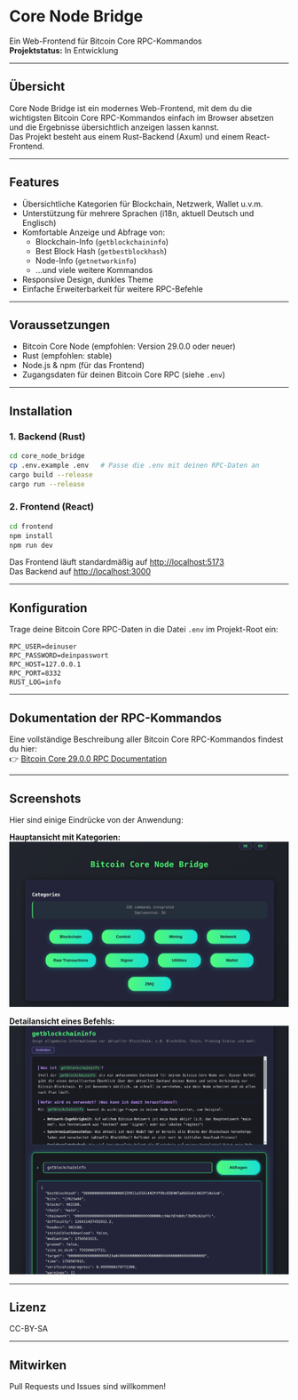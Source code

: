 # Core Node Bridge

Ein Web-Frontend für Bitcoin Core RPC-Kommandos  
**Projektstatus:** In Entwicklung

---

## Übersicht

Core Node Bridge ist ein modernes Web-Frontend, mit dem du die wichtigsten Bitcoin Core RPC-Kommandos einfach im Browser absetzen und die Ergebnisse übersichtlich anzeigen lassen kannst.  
Das Projekt besteht aus einem Rust-Backend (Axum) und einem React-Frontend.

---

## Features

- Übersichtliche Kategorien für Blockchain, Netzwerk, Wallet u.v.m.
- Unterstützung für mehrere Sprachen (i18n, aktuell Deutsch und Englisch)
- Komfortable Anzeige und Abfrage von:
  - Blockchain-Info (`getblockchaininfo`)
  - Best Block Hash (`getbestblockhash`)
  - Node-Info (`getnetworkinfo`)
  - ...und viele weitere Kommandos
- Responsive Design, dunkles Theme
- Einfache Erweiterbarkeit für weitere RPC-Befehle

---

## Voraussetzungen

- Bitcoin Core Node (empfohlen: Version 29.0.0 oder neuer)
- Rust (empfohlen: stable)
- Node.js & npm (für das Frontend)
- Zugangsdaten für deinen Bitcoin Core RPC (siehe `.env`)

---

## Installation

### 1. Backend (Rust)

```sh
cd core_node_bridge
cp .env.example .env   # Passe die .env mit deinen RPC-Daten an
cargo build --release
cargo run --release
```

### 2. Frontend (React)

```sh
cd frontend
npm install
npm run dev
```

Das Frontend läuft standardmäßig auf [http://localhost:5173](http://localhost:5173)  
Das Backend auf [http://localhost:3000](http://localhost:3000)

---

## Konfiguration

Trage deine Bitcoin Core RPC-Daten in die Datei `.env` im Projekt-Root ein:

```env
RPC_USER=deinuser
RPC_PASSWORD=deinpasswort
RPC_HOST=127.0.0.1
RPC_PORT=8332
RUST_LOG=info
```

---

## Dokumentation der RPC-Kommandos

Eine vollständige Beschreibung aller Bitcoin Core RPC-Kommandos findest du hier:  
👉 [Bitcoin Core 29.0.0 RPC Documentation](https://bitcoincore.org/en/doc/29.0.0/rpc/)

---

## Screenshots

Hier sind einige Eindrücke von der Anwendung:

**Hauptansicht mit Kategorien:**
![Übersicht der RPC-Kategorien](docs/images/categories.png)

**Detailansicht eines Befehls:**
![Ausführen des getblockchaininfo Befehls](docs/images/getblockchaininfo.png)

---

## Lizenz

CC-BY-SA

---

## Mitwirken

Pull Requests und Issues sind willkommen!
